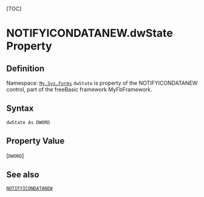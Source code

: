 [TOC]
# NOTIFYICONDATANEW.dwState Property

## Definition
Namespace: [`My.Sys.Forms`](My.Sys.Forms.md)
`dwState` is property of the NOTIFYICONDATANEW control, part of the freeBasic framework MyFbFramework.
## Syntax
```freeBasic
dwState As DWORD
```
## Property Value
[`DWORD`]
## See also
[`NOTIFYICONDATANEW`](NOTIFYICONDATANEW.md)
